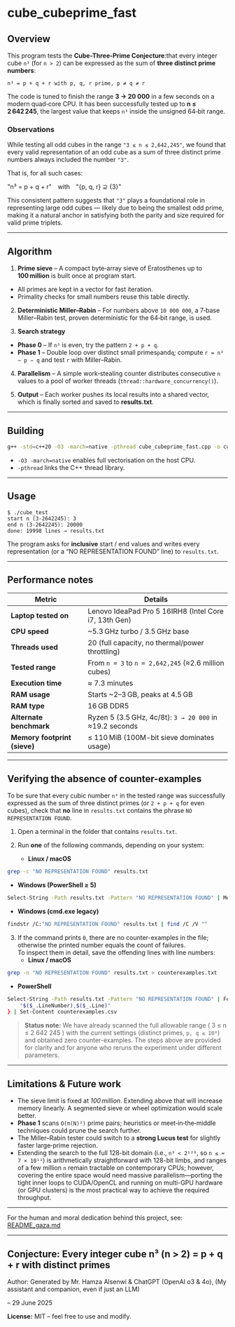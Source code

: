 
# cube_cubeprime_fast

## Overview
This program tests the  **Cube-Three-Prime Conjecture**:that every integer cube `n³` (for `n > 2`)
can be expressed as the sum of **three distinct prime numbers**:

```
n³ = p + q + r with p, q, r prime, p ≠ q ≠ r
```

The code is tuned to finish the range **3 → 20 000** in a few seconds on a modern
quad‑core CPU. It has been successfully tested up to **n ≤ 2 642 245**, the largest value that keeps
`n³` inside the unsigned 64‑bit range.

### Observations

While testing all odd cubes in the range `"3 ≤ n ≤ 2,642,245"`, we found that every valid representation of an odd cube as a sum of three distinct prime numbers always included the number `"3"`.

That is, for all such cases:

"n³ = p + q + r" with "{p, q, r} ⊇ {3}"

This consistent pattern suggests that `"3"` plays a foundational role in representing large odd cubes — likely due to being the smallest odd prime, making it a natural anchor in satisfying both the parity and size required for valid prime triplets.

---

## Algorithm

1. **Prime sieve** – A compact byte‑array sieve of Eratosthenes up to **100 million**
is built once at program start.
* All primes are kept in a vector for fast iteration.
* Primality checks for small numbers reuse this table directly.

2. **Deterministic Miller–Rabin** – For numbers above `10 000 000`, a 7‑base
Miller–Rabin test, proven deterministic for the 64‑bit range, is used.

3. **Search strategy**
* **Phase 0** – If `n³` is even, try the pattern `2 + p + q`.
* **Phase 1** – Double loop over distinct small primes`p`and`q`;               compute `r = n³ − p − q` and test `r` with Miller–Rabin.

4. **Parallelism** – A simple work‑stealing counter distributes consecutive `n`
values to a pool of worker threads (`thread::hardware_concurrency()`).

5. **Output** – Each worker pushes its local results into a shared vector,
which is finally sorted and saved to **results.txt**.

---

## Building

```bash
g++ -std=c++20 -O3 -march=native -pthread cube_cubeprime_fast.cpp -o cube_test
```

* `-O3 -march=native` enables full vectorisation on the host CPU.
* `-pthread` links the C++ thread library.

---

## Usage

```
$ ./cube_test
start n (3-2642245): 3
end n (3-2642245): 20000
done: 19998 lines → results.txt
```

The program asks for **inclusive** start / end values and writes every
representation (or a “NO REPRESENTATION FOUND” line) to `results.txt`.

---

## Performance notes

| Metric                     | Details                                                   |
|---------------------------|------------------------------------------------------------|
| **Laptop tested on**      | Lenovo IdeaPad Pro 5 16IRH8 (Intel Core i7, 13th Gen)     |
| **CPU speed**             | ~5.3 GHz turbo / 3.5 GHz base                              |
| **Threads used**          | 20 (full capacity, no thermal/power throttling)           |
| **Tested range**          | From `n = 3` to `n = 2,642,245` (≈2.6 million cubes)       |
| **Execution time**        | ≈ 7.3 minutes                                              |
| **RAM usage**             | Starts ~2–3 GB, peaks at 4.5 GB                            |
| **RAM type**              | 16 GB DDR5                                                 |
| **Alternate benchmark**   | Ryzen 5 (3.5 GHz, 4c/8t): `3 → 20 000` in ≈19.2 seconds     |
| **Memory footprint (sieve)** | ≤ 110 MiB (100M-bit sieve dominates usage)             |


---

## Verifying the absence of counter-examples

To be sure that every cubic number `n³` in the tested range was successfully expressed as the sum of three distinct primes (or `2 + p + q` for even cubes), check that **no** line in `results.txt` contains the phrase `NO REPRESENTATION FOUND`.

1. Open a terminal in the folder that contains `results.txt`.
2. Run **one** of the following commands, depending on your system:

   * **Linux / macOS**  
```bash
grep -c "NO REPRESENTATION FOUND" results.txt 
```

   * **Windows (PowerShell ≥ 5)**  
```bash 
Select-String -Path results.txt -Pattern "NO REPRESENTATION FOUND" | Measure-Object
```

   * **Windows (cmd.exe legacy)**  
```bash
findstr /C:"NO REPRESENTATION FOUND" results.txt | find /C /V ""
```

3. If the command prints `0`, there are no counter-examples in the file; otherwise the printed number equals the count of failures.  
   To inspect them in detail, save the offending lines with line numbers:
   * **Linux / macOS**
```bash
grep -n "NO REPRESENTATION FOUND" results.txt > counterexamples.txt
```
   * **PowerShell**
```bash
Select-String -Path results.txt -Pattern "NO REPRESENTATION FOUND" | ForEach-Object {
    "$($_.LineNumber),$($_.Line)"
} | Set-Content counterexamples.csv
```

> **Status note:** We have already scanned the full allowable range ( 3 ≤ n ≤ 2 642 245 ) with the current settings (distinct primes, `p, q ≤ 10⁸`) and obtained zero counter-examples. The steps above are provided for clarity and for anyone who reruns the experiment under different parameters.

---

## Limitations & Future work


* The sieve limit is fixed at *100 million*. Extending above that will
increase memory linearly. A segmented sieve or wheel optimization would
scale better.
* **Phase 1** scans `O(π(N)²)` prime pairs; heuristics or meet‑in‑the‑middle
techniques could prune the search further.
* The Miller–Rabin tester could switch to a **strong Lucus test** for slightly
faster large‑prime rejection.
* Extending the search to the full 128-bit domain (i.e., `n³ < 2¹²⁸`, so `n ≤ ≈ 7 × 10¹²`) is arithmetically straightforward with 128-bit limbs, and ranges of a few million `n` remain tractable on contemporary CPUs; however, covering the entire space would need massive parallelism—porting the tight inner loops to CUDA/OpenCL and running on multi-GPU hardware (or GPU clusters) is the most practical way to achieve the required throughput.

---
For the human and moral dedication behind this project, see: [README_gaza.md](./README_gaza.md)

---

## Conjecture: Every integer cube n³ (n > 2) = p + q + r with distinct primes

Author: Generated by Mr. Hamza Alsenwi & ChatGPT (OpenAI o3 & 4o), (My assistant and companion, even if just an LLM)

– 29 June 2025

**License:** MIT – feel free to use and modify.

